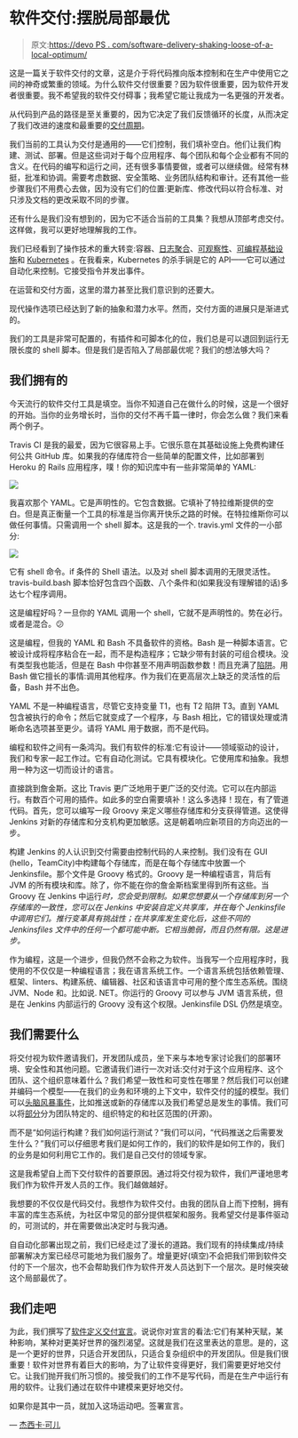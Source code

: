 # 软件交付:摆脱局部最优

> 原文:[https://devo PS . com/software-delivery-shaking-loose-of-a-local-optimum/](https://devops.com/software-delivery-shaking-loose-of-a-local-optimum/)

这是一篇关于软件交付的文章，这是介于将代码推向版本控制和在生产中使用它之间的神奇或繁重的领域。为什么软件交付很重要？因为软件很重要，因为软件开发者很重要。我不希望我的软件交付碍事；我希望它能让我成为一名更强的开发者。

从代码到产品的路径是至关重要的，因为它决定了我们反馈循环的长度，从而决定了我们改进的速度和最重要的[交付周期](https://dannorth.net/2013/07/05/are-we-nearly-there-yet/)。

我们当前的工具认为交付是通用的——它们控制，我们填补空白。他们让我们构建、测试、部署。但是这些词对于每个应用程序、每个团队和每个企业都有不同的含义。在代码的编写和运行之间，还有很多事情要做，或者可以继续做。经常有林挺，批准和协调。需要考虑数据、安全策略、业务团队结构和审计。还有其他一些步骤我们不用费心去做，因为没有它们的位置:更新库、修改代码以符合标准、对只涉及文档的更改采取不同的步骤。

还有什么是我们没有想到的，因为它不适合当前的工具集？我想从顶部考虑交付。这样做，我可以更好地理解我的工作。

我们已经看到了操作技术的重大转变:容器、[日志聚合](https://www.humio.com/)、[可观察性](https://www.honeycomb.io/)、[可编程基础设施](https://www.pulumi.com/)和 [Kubernetes](https://kubernetes.io/) 。在我看来，Kubernetes 的杀手锏是它的 API——它可以通过自动化来控制。它接受指令并发出事件。

在运营和交付方面，这里的潜力甚至比我们意识到的还要大。

现代操作选项已经达到了新的抽象和潜力水平。然而，交付方面的进展只是渐进式的。

我们的工具是非常可配置的，有插件和可脚本化的位，我们总是可以退回到运行无限长度的 shell 脚本。但是我们是否陷入了局部最优呢？我们的想法够大吗？

## 我们拥有的

今天流行的软件交付工具是填空。当你不知道自己在做什么的时候，这是一个很好的开始。当你的业务增长时，当你的交付不再千篇一律时，你会怎么做？我们来看两个例子。

Travis CI 是我的最爱，因为它很容易上手。它很乐意在其基础设施上免费构建任何公共 GitHub 库。如果我的存储库符合一些简单的配置文件，比如部署到 Heroku 的 Rails 应用程序，噗！你的知识库中有一些非常简单的 YAML:

![](../Images/bcee80af73ccac931a8a33432286b80b.png)

我喜欢那个 YAML。它是声明性的。它包含数据。它填补了特拉维斯提供的空白。但是真正衡量一个工具的标准是当你离开快乐之路的时候。在特拉维斯你可以做任何事情。只需调用一个 shell 脚本。这是我的一个. travis.yml 文件的一小部分:

![](../Images/37396019480e7704bcb7edd965d0e98a.png)

它有 shell 命令。if 条件的 Shell 语法。以及对 shell 脚本调用的无限灵活性。travis-build.bash 脚本恰好包含四个函数、八个条件和(如果我没有理解错的话)多达七个程序调用。

这是编程好吗？一旦你的 YAML 调用一个 shell，它就不是声明性的。势在必行。或者是混合。😕

这是编程，但我的 YAML 和 Bash 不具备软件的资格。Bash 是一种脚本语言。它被设计成将程序粘合在一起，而不是构造程序；它缺少带有封装的可组合模块。没有类型我也能活，但是在 Bash 中你甚至不用声明函数参数！而且充满了[陷阱](http://mywiki.wooledge.org/BashPitfalls)。用 Bash 做它擅长的事情:调用其他程序。作为我们在更高层次上缺乏的灵活性的后备，Bash 并不出色。

YAML 不是一种编程语言，尽管它支持变量 T1，也有 T2 陷阱 T3。直到 YAML 包含被执行的命令；然后它就变成了一个程序，与 Bash 相比，它的错误处理或清晰命名选项甚至更少。请将 YAML 用于数据，而不是代码。

编程和软件之间有一条鸿沟。我们有软件的标准:它有设计——领域驱动的设计，我们和专家一起工作过。它有自动化测试。它具有模块化。它使用库和抽象。我想用一种为这一切而设计的语言。

直接跳到詹金斯。这比 Travis 更广泛地用于更广泛的交付流。它可以在内部运行。有数百个可用的插件。如此多的空白需要填补！这么多选择！现在，有了管道代码。首先，您可以编写一段 Groovy 来定义哪些存储库和分支获得管道。这使得 Jenkins 对新的存储库和分支机构更加敏感。这是朝着响应新项目的方向迈出的一步。

构建 Jenkins 的人认识到交付需要由控制代码的人来控制。我们没有在 GUI (hello，TeamCity)中构建每个存储库，而是在每个存储库中放置一个 Jenkinsfile。那个文件是 Groovy 格式的。Groovy 是一种编程语言，背后有 JVM 的所有模块和库。除了，你不能在你的詹金斯档案里得到所有这些。当 Groovy 在 Jenkins 中运行*时，您会受到限制。如果您想要从一个存储库到另一个存储库的一致性，您可以在 Jenkins 中安装自定义共享库，并在每个 Jenkinsfile 中调用它们。推行变革具有挑战性；在共享库发生变化后，这些不同的 Jenkinsfiles 文件中的任何一个都可能中断。它相当脆弱，而且仍然有限。这是进步。*

作为编程，这是一个进步，但我仍然不会称之为软件。当我写一个应用程序时，我使用的不仅仅是一种编程语言；我在语言系统工作。一个语言系统包括依赖管理、框架、linters、构建系统、编辑器、社区和该语言中可用的整个库生态系统。围绕 JVM、Node 和。比如说. NET。你运行的 Groovy 可以参与 JVM 语言系统，但是在 Jenkins 内部运行的 Groovy 没有这个权限。Jenkinsfile DSL 仍然是填空。

## 我们需要什么

将交付视为软件邀请我们，开发团队成员，坐下来与本地专家讨论我们的部署环境、安全性和其他问题。它邀请我们进行一次对话:交付对于这个应用程序、这个团队、这个组织意味着什么？我们希望一致性和可变性在哪里？然后我们可以创建并编码一个模型——在我们的业务和环境的上下文中，软件交付的[域](http://dddcommunity.org/learning-ddd/what_is_ddd/)的模型。我们可以[头脑风暴事件](https://www.eventstorming.com/)，比如推送或新的存储库以及我们希望总是发生的事情。我们可以将[部分](https://martinfowler.com/bliki/BoundedContext.html)分为团队特定的、组织特定的和社区范围的(开源)。

而不是“如何运行构建？我们如何运行测试？”我们可以问，“代码推送之后需要发生什么？”我们可以仔细思考我们是如何工作的，我们的软件是如何工作的，我们的业务是如何利用它工作的。我们是自己交付的领域专家。

这是我希望自上而下交付软件的首要原因。通过将交付视为软件，我们严谨地思考我们作为软件开发人员的工作。我们越做越好。

我想要的不仅仅是代码交付。我想作为软件交付。由我的团队自上而下控制，拥有丰富的库生态系统，为社区中常见的部分提供框架和服务。我希望交付是事件驱动的，可测试的，并在需要做出决定时与我沟通。

自自动化部署出现之前，我们已经走过了漫长的道路。我们现有的持续集成/持续部署解决方案已经尽可能地为我们服务了。增量更好(填空)不会把我们带到软件交付的下一个层次，也不会帮助我们作为软件开发人员达到下一个层次。是时候突破这个局部最优了。

## 我们走吧

为此，我们撰写了[软件定义交付宣言](https://sdd-manifesto.org/)。说说你对宣言的看法:它们有某种天赋，某种影响，某种对更美好世界的强烈渴望。这就是我们在这里表达的意思。是的，这是一个更好的世界，只适合开发团队，只适合复杂组织中的开发团队。但是我们很重要！软件对世界有着巨大的影响，为了让软件变得更好，我们需要更好地交付它。让我们抛开我们所习惯的。接受我们的工作不是写代码，而是在生产中运行有用的软件。让我们通过在软件中建模来更好地交付。

如果你是其中一员，就加入这场运动吧。签署宣言。

— [杰西卡·可儿](https://devops.com/author/jessica-kerr/)